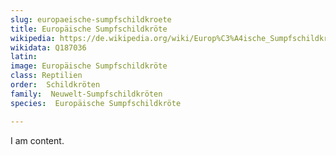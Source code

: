 ```yaml
---
slug: europaeische-sumpfschildkroete
title: Europäische Sumpfschildkröte
wikipedia: https://de.wikipedia.org/wiki/Europ%C3%A4ische_Sumpfschildkr%C3%B6te
wikidata: Q187036 
latin:
image: Europäische Sumpfschildkröte
class: Reptilien
order:  Schildkröten
family:  Neuwelt-Sumpfschildkröten
species:  Europäische Sumpfschildkröte

---
```


I am content.
